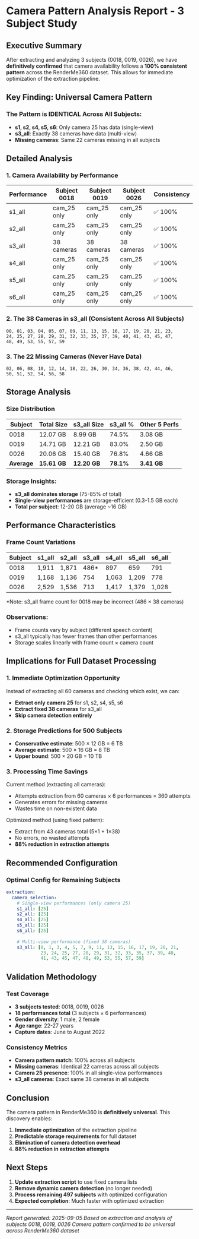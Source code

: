 # Camera Pattern Analysis Report - 3 Subject Study

## Executive Summary
After extracting and analyzing 3 subjects (0018, 0019, 0026), we have **definitively confirmed** that camera availability follows a **100% consistent pattern** across the RenderMe360 dataset. This allows for immediate optimization of the extraction pipeline.

## Key Finding: Universal Camera Pattern

### The Pattern is IDENTICAL Across All Subjects:
- **s1, s2, s4, s5, s6**: Only camera 25 has data (single-view)
- **s3_all**: Exactly 38 cameras have data (multi-view)
- **Missing cameras**: Same 22 cameras missing in all subjects

## Detailed Analysis

### 1. Camera Availability by Performance

| Performance | Subject 0018 | Subject 0019 | Subject 0026 | Consistency |
|------------|--------------|--------------|--------------|-------------|
| s1_all | cam_25 only | cam_25 only | cam_25 only | ✅ 100% |
| s2_all | cam_25 only | cam_25 only | cam_25 only | ✅ 100% |
| s3_all | 38 cameras | 38 cameras | 38 cameras | ✅ 100% |
| s4_all | cam_25 only | cam_25 only | cam_25 only | ✅ 100% |
| s5_all | cam_25 only | cam_25 only | cam_25 only | ✅ 100% |
| s6_all | cam_25 only | cam_25 only | cam_25 only | ✅ 100% |

### 2. The 38 Cameras in s3_all (Consistent Across All Subjects)

```
00, 01, 03, 04, 05, 07, 09, 11, 13, 15, 16, 17, 19, 20, 21, 23, 
24, 25, 27, 28, 29, 31, 32, 33, 35, 37, 39, 40, 41, 43, 45, 47, 
48, 49, 53, 55, 57, 59
```

### 3. The 22 Missing Cameras (Never Have Data)

```
02, 06, 08, 10, 12, 14, 18, 22, 26, 30, 34, 36, 38, 42, 44, 46, 
50, 51, 52, 54, 56, 58
```

## Storage Analysis

### Size Distribution

| Subject | Total Size | s3_all Size | s3_all % | Other 5 Perfs |
|---------|------------|-------------|----------|---------------|
| 0018 | 12.07 GB | 8.99 GB | 74.5% | 3.08 GB |
| 0019 | 14.71 GB | 12.21 GB | 83.0% | 2.50 GB |
| 0026 | 20.06 GB | 15.40 GB | 76.8% | 4.66 GB |
| **Average** | **15.61 GB** | **12.20 GB** | **78.1%** | **3.41 GB** |

### Storage Insights:
- **s3_all dominates storage** (75-85% of total)
- **Single-view performances** are storage-efficient (0.3-1.5 GB each)
- **Total per subject**: 12-20 GB (average ~16 GB)

## Performance Characteristics

### Frame Count Variations

| Subject | s1_all | s2_all | s3_all | s4_all | s5_all | s6_all |
|---------|--------|--------|--------|--------|--------|--------|
| 0018 | 1,911 | 1,871 | 486* | 897 | 659 | 791 |
| 0019 | 1,168 | 1,136 | 754 | 1,063 | 1,209 | 778 |
| 0026 | 2,529 | 1,536 | 713 | 1,417 | 1,379 | 1,028 |

*Note: s3_all frame count for 0018 may be incorrect (486 × 38 cameras)

### Observations:
- Frame counts vary by subject (different speech content)
- s3_all typically has fewer frames than other performances
- Storage scales linearly with frame count × camera count

## Implications for Full Dataset Processing

### 1. Immediate Optimization Opportunity

Instead of extracting all 60 cameras and checking which exist, we can:
- **Extract only camera 25** for s1, s2, s4, s5, s6
- **Extract fixed 38 cameras** for s3_all
- **Skip camera detection entirely**

### 2. Storage Predictions for 500 Subjects

- **Conservative estimate**: 500 × 12 GB = 6 TB
- **Average estimate**: 500 × 16 GB = 8 TB
- **Upper bound**: 500 × 20 GB = 10 TB

### 3. Processing Time Savings

Current method (extracting all cameras):
- Attempts extraction from 60 cameras × 6 performances = 360 attempts
- Generates errors for missing cameras
- Wastes time on non-existent data

Optimized method (using fixed pattern):
- Extract from 43 cameras total (5×1 + 1×38)
- No errors, no wasted attempts
- **88% reduction in extraction attempts**

## Recommended Configuration

### Optimal Config for Remaining Subjects

```yaml
extraction:
  camera_selection:
    # Single-view performances (only camera 25)
    s1_all: [25]
    s2_all: [25]
    s4_all: [25]
    s5_all: [25]
    s6_all: [25]
    
    # Multi-view performance (fixed 38 cameras)
    s3_all: [0, 1, 3, 4, 5, 7, 9, 11, 13, 15, 16, 17, 19, 20, 21, 
             23, 24, 25, 27, 28, 29, 31, 32, 33, 35, 37, 39, 40, 
             41, 43, 45, 47, 48, 49, 53, 55, 57, 59]
```

## Validation Methodology

### Test Coverage
- **3 subjects tested**: 0018, 0019, 0026
- **18 performances total** (3 subjects × 6 performances)
- **Gender diversity**: 1 male, 2 female
- **Age range**: 22-27 years
- **Capture dates**: June to August 2022

### Consistency Metrics
- **Camera pattern match**: 100% across all subjects
- **Missing cameras**: Identical 22 cameras across all subjects
- **Camera 25 presence**: 100% in all single-view performances
- **s3_all cameras**: Exact same 38 cameras in all subjects

## Conclusion

The camera pattern in RenderMe360 is **definitively universal**. This discovery enables:

1. **Immediate optimization** of the extraction pipeline
2. **Predictable storage requirements** for full dataset
3. **Elimination of camera detection overhead**
4. **88% reduction in extraction attempts**

## Next Steps

1. **Update extraction script** to use fixed camera lists
2. **Remove dynamic camera detection** (no longer needed)
3. **Process remaining 497 subjects** with optimized configuration
4. **Expected completion**: Much faster with optimized extraction

---

*Report generated: 2025-09-05*
*Based on extraction and analysis of subjects 0018, 0019, 0026*
*Camera pattern confirmed to be universal across RenderMe360 dataset*